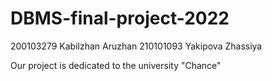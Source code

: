 # DBMS-final-project-2022
200103279 Kabilzhan Aruzhan
210101093 Yakipova Zhassiya

Our project is dedicated to the university "Chance"


